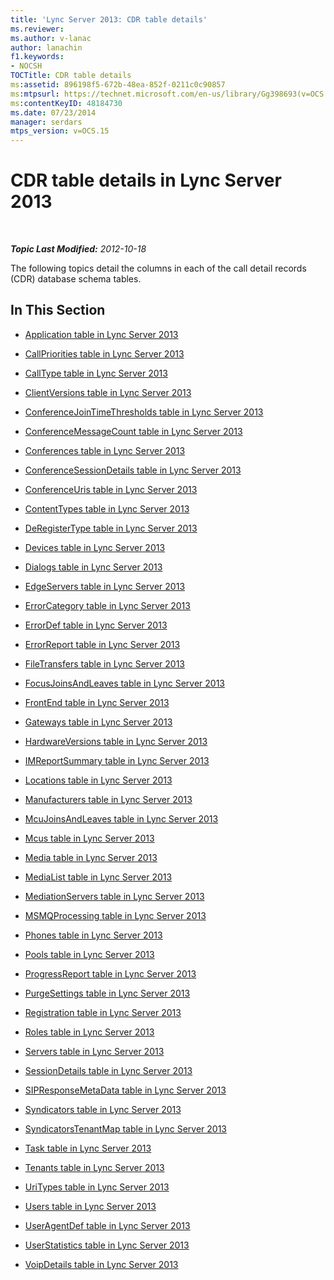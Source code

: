 ```yaml
---
title: 'Lync Server 2013: CDR table details'
ms.reviewer: 
ms.author: v-lanac
author: lanachin
f1.keywords:
- NOCSH
TOCTitle: CDR table details
ms:assetid: 896198f5-672b-48ea-852f-0211c0c90857
ms:mtpsurl: https://technet.microsoft.com/en-us/library/Gg398693(v=OCS.15)
ms:contentKeyID: 48184730
ms.date: 07/23/2014
manager: serdars
mtps_version: v=OCS.15
---
```


<div data-xmlns="http://www.w3.org/1999/xhtml">

<div class="topic" data-xmlns="http://www.w3.org/1999/xhtml" data-msxsl="urn:schemas-microsoft-com:xslt" data-cs="http://msdn.microsoft.com/">

<div data-asp="http://msdn2.microsoft.com/asp">

# CDR table details in Lync Server 2013

</div>

<div id="mainSection">

<div id="mainBody">

<span> </span>

_**Topic Last Modified:** 2012-10-18_

The following topics detail the columns in each of the call detail records (CDR) database schema tables.

<div>

## In This Section

  - [Application table in Lync Server 2013](lync-server-2013-application-table.md)

  - [CallPriorities table in Lync Server 2013](lync-server-2013-callpriorities-table.md)

  - [CallType table in Lync Server 2013](lync-server-2013-calltype-table.md)

  - [ClientVersions table in Lync Server 2013](lync-server-2013-clientversions-table.md)

  - [ConferenceJoinTimeThresholds table in Lync Server 2013](lync-server-2013-conferencejointimethresholds-table.md)

  - [ConferenceMessageCount table in Lync Server 2013](lync-server-2013-conferencemessagecount-table.md)

  - [Conferences table in Lync Server 2013](lync-server-2013-conferences-table.md)

  - [ConferenceSessionDetails table in Lync Server 2013](lync-server-2013-conferencesessiondetails-table.md)

  - [ConferenceUris table in Lync Server 2013](lync-server-2013-conferenceuris-table.md)

  - [ContentTypes table in Lync Server 2013](lync-server-2013-contenttypes-table.md)

  - [DeRegisterType table in Lync Server 2013](lync-server-2013-deregistertype-table.md)

  - [Devices table in Lync Server 2013](lync-server-2013-devices-table.md)

  - [Dialogs table in Lync Server 2013](lync-server-2013-dialogs-table.md)

  - [EdgeServers table in Lync Server 2013](lync-server-2013-edgeservers-table.md)

  - [ErrorCategory table in Lync Server 2013](lync-server-2013-errorcategory-table.md)

  - [ErrorDef table in Lync Server 2013](lync-server-2013-errordef-table.md)

  - [ErrorReport table in Lync Server 2013](lync-server-2013-errorreport-table.md)

  - [FileTransfers table in Lync Server 2013](lync-server-2013-filetransfers-table.md)

  - [FocusJoinsAndLeaves table in Lync Server 2013](lync-server-2013-focusjoinsandleaves-table.md)

  - [FrontEnd table in Lync Server 2013](lync-server-2013-frontend-table.md)

  - [Gateways table in Lync Server 2013](lync-server-2013-gateways-table.md)

  - [HardwareVersions table in Lync Server 2013](lync-server-2013-hardwareversions-table.md)

  - [IMReportSummary table in Lync Server 2013](lync-server-2013-imreportsummary-table.md)

  - [Locations table in Lync Server 2013](lync-server-2013-locations-table.md)

  - [Manufacturers table in Lync Server 2013](lync-server-2013-manufacturers-table.md)

  - [McuJoinsAndLeaves table in Lync Server 2013](lync-server-2013-mcujoinsandleaves-table.md)

  - [Mcus table in Lync Server 2013](lync-server-2013-mcus-table.md)

  - [Media table in Lync Server 2013](lync-server-2013-media-table.md)

  - [MediaList table in Lync Server 2013](lync-server-2013-medialist-table.md)

  - [MediationServers table in Lync Server 2013](lync-server-2013-mediationservers-table.md)

  - [MSMQProcessing table in Lync Server 2013](lync-server-2013-msmqprocessing-table.md)

  - [Phones table in Lync Server 2013](lync-server-2013-phones-table.md)

  - [Pools table in Lync Server 2013](lync-server-2013-pools-table.md)

  - [ProgressReport table in Lync Server 2013](lync-server-2013-progressreport-table.md)

  - [PurgeSettings table in Lync Server 2013](lync-server-2013-purgesettings-table.md)

  - [Registration table in Lync Server 2013](lync-server-2013-registration-table.md)

  - [Roles table in Lync Server 2013](lync-server-2013-roles-table.md)

  - [Servers table in Lync Server 2013](lync-server-2013-servers-table.md)

  - [SessionDetails table in Lync Server 2013](lync-server-2013-sessiondetails-table.md)

  - [SIPResponseMetaData table in Lync Server 2013](lync-server-2013-sipresponsemetadata-table.md)

  - [Syndicators table in Lync Server 2013](lync-server-2013-syndicators-table.md)

  - [SyndicatorsTenantMap table in Lync Server 2013](lync-server-2013-syndicatorstenantmap-table.md)

  - [Task table in Lync Server 2013](lync-server-2013-task-table.md)

  - [Tenants table in Lync Server 2013](lync-server-2013-tenants-table.md)

  - [UriTypes table in Lync Server 2013](lync-server-2013-uritypes-table.md)

  - [Users table in Lync Server 2013](lync-server-2013-users-table.md)

  - [UserAgentDef table in Lync Server 2013](lync-server-2013-useragentdef-table.md)

  - [UserStatistics table in Lync Server 2013](lync-server-2013-userstatistics-table.md)

  - [VoipDetails table in Lync Server 2013](lync-server-2013-voipdetails-table.md)

</div>

</div>

<span> </span>

</div>

</div>

</div>

